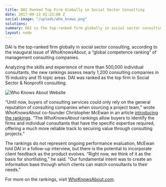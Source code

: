 ```yaml
---
title: DAI Ranked Top Firm Globally in Social Sector Consulting
date: 2017-09-13 01:23:00 Z
social-image: "/uplods/who_knows.png"
solutions: 
summary: DAI is the top-ranked firm globally in social sector consulting, according to the inaugural issue of _WhoKnowsAbout_, a “global competence ranking” of management consulting companies.
layout: node
---
```


DAI is the top-ranked firm globally in social sector consulting, according to the inaugural issue of _WhoKnowsAbout_, a “global competence ranking” of management consulting companies.

Analyzing the skills and experience of more than 500,000 individual consultants, the new rankings assess nearly 1,200 consulting companies in 15 industry and 15 topic areas. DAI was ranked as the top firm in Social Sector & Nonprofit consulting.

![Who Knows About Website](/uploads/who_knows.png)

“Until now, buyers of consulting services could only rely on the general reputation of consulting companies when sourcing a project team,” wrote _WhoKnowsAbout_ co-founder Christopher McEwan in an article [introducing the rankings](https://www.linkedin.com/pulse/whoknowsabout-global-competence-ranking-management-companies-mcewan/). “The _WhoKnowsAbout_ rankings allow buyers to identify the firms and individual consultants that have the specific expertise required, offering a much more reliable track to securing value through consulting projects.”

The rankings do not represent ongoing performance evaluation, McEwan told DAI in a follow-up interview, but there is the potential to incorporate client feedback as the product evolves. “Right now, we think of it as the basis for shortlisting,” he said. “Our fundamental intent was to create an information base through which clients can match consultants to their needs.”

For more on the rankings, visit [WhoKnowsAbout.com](https://whoknowsabout.com/index.html). 
